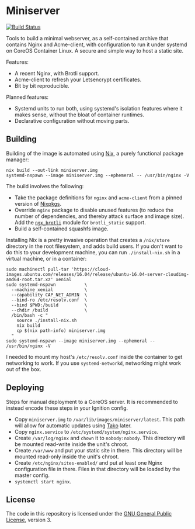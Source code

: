 # Miniserver

[![Build Status][ci-img]][ci]

Tools to build a minimal webserver, as a self-contained archive that contains
Nginx and Acme-client, with configuration to run it under systemd on CoreOS
Container Linux. A secure and simple way to host a static site.

Features:

 * A recent Nginx, with Brotli support.
 * Acme-client to refresh your Letsencrypt certificates.
 * Bit by bit reproducible.

Planned features:

 * Systemd units to run both, using systemd's isolation features where it
   makes sense, without the bloat of container runtimes.
 * Declarative configuration without moving parts.

## Building

Building of the image is automated using [Nix][nix], a purely functional
package manager:

    nix build --out-link miniserver.img
    systemd-nspawn --image miniserver.img --ephemeral -- /usr/bin/nginx -V

The build involves the following:

 * Take the package definitions for `nginx` and `acme-client` from a pinned
   version of [Nixpkgs][nixpkgs].
 * Override `nginx` package to disable unused features (to reduce the number
   of dependencies, and thereby attack surface and image size). Add the
   [`ngx_brotli`][ngx-brotli] module for `brotli_static` support.
 * Build a self-contained squashfs image.

[nix]:        https://nixos.org/nix/
[nixpkgs]:    https://github.com/NixOS/nixpkgs
[ngx-brotli]: https://github.com/google/ngx_brotli

Installing Nix is a pretty invasive operation that creates a `/nix/store`
directory in the root filesystem, and adds build users. If you don't want to do
this to your development machine, you can run `./install-nix.sh` in a virtual
machine, or in a container:

    sudo machinectl pull-tar 'https://cloud-images.ubuntu.com/releases/16.04/release/ubuntu-16.04-server-cloudimg-amd64-root.tar.xz' xenial
    sudo systemd-nspawn           \
      --machine xenial            \
      --capability CAP_NET_ADMIN  \
      --bind-ro /etc/resolv.conf  \
      --bind $PWD:/build          \
      --chdir /build              \
      /bin/bash -c "
        source ./install-nix.sh
        nix build
        cp $(nix path-info) miniserver.img
      "
    sudo systemd-nspawn --image miniserver.img --ephemeral -- /usr/bin/nginx -V

I needed to mount my host's `/etc/resolv.conf` inside the container to get
networking to work. If you use `systemd-networkd`, networking might work out
of the box.

## Deploying

Steps for manual deployment to a CoreOS server. It is recommended to instead
encode these steps in your Ignition config.

 * Copy `miniserver.img` to `/var/lib/images/miniserver/latest`. This path will
   allow for automatic updates using [Tako][tako] later.
 * Copy `nginx.service` to `/etc/systemd/system/nginx.service`.
 * Create `/var/log/nginx` and `chown` it to `nobody:nobody`. This directory
   will be mounted read-write inside the unit's chroot.
 * Create `/var/www` and put your static site in there. This directory will be
   mounted read-only inside the unit's chroot.
 * Create `/etc/nginx/sites-enabled/` and put at least one Nginx configuration
   file in there. Files in that directory will be loaded by the master config.
 * `systemctl start nginx`.

## License

The code in this repository is licensed under the
[GNU General Public License][gplv3], version 3.

[ci-img]: https://travis-ci.org/ruuda/miniserver.svg?branch=master
[ci]:     https://travis-ci.org/ruuda/miniserver
[tako]:   https://github.com/ruuda/tako
[gplv3]:  https://www.gnu.org/licenses/gpl-3.0.html
